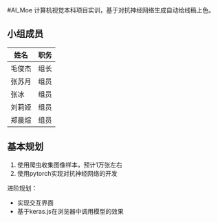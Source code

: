 #AI_Moe
计算机视觉本科项目实训，基于对抗神经网络生成自动给线稿上色。

## 小组成员

|   姓名   | 职务    |
| ---- | ---- |
|  毛俊杰    |   组长   |
|    张苏月  |   组员   |
|  张冰    |   组员   |
|   刘莉娅   |    组员  |
|   郑晨煊   |   组员   |

## 基本规划
1. 使用爬虫收集图像样本，预计1万张左右
2. 使用pytorch实现对抗神经网络的开发

进阶规划：
- 实现交互界面
- 基于keras.js在浏览器中调用模型的效果


